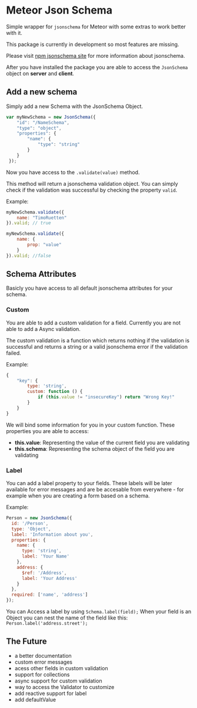 # Meteor Json Schema
Simple wrapper for ```jsonschema``` for Meteor with some extras to work better with it.

This package is currently in development so most features are missing.

Please visit [npm jsonschema site](https://www.npmjs.com/package/jsonschema) for more information about jsonschema.

After you have installed the package you are able to access the ```JsonSchema``` object on **server** and **client**.


## Add a new schema

Simply add a new Schema with the JsonSchema Object.

```javascript
var myNewSchema = new JsonSchema({
	"id": "/NameSchema",
	"type": "object",
	"properties": {
		"name": {
			"type": "string"
		}
	}
 });
```

Now you have access to the ```.validate(value)``` method.



This method will return a jsonschema validation object. You can simply check if the validation was successful by checking the property ```valid```.


Example:

```javascript
myNewSchema.validate({
	name: "TimoRuetten"
}).valid; // true

myNewSchema.validate({
	name: {
		prop: "value"
	}
}).valid; //false
```

## Schema Attributes

Basicly you have access to all default jsonschema attributes for your schema.

### Custom

You are able to add a custom validation for a field. Currently you are not able to add a Async validation.

The custom validation is a function which returns nothing if the validation is successful and returns a string or a valid jsonschema error if the validation failed.

Example:


```javascript
{
	"key": {
    	type: 'string',
    	custom: function () {
  			if (this.value != "insecureKey") return "Wrong Key!"
  		}
  	}
}
```

We will bind some information for you in your custom function. These properties you are able to access:

* **this.value**: Representing the value of the current field you are validating
* **this.schema**: Representing the schema object of the field you are validating

### Label

You can add a label property to your fields. These labels will be later available for error messages and are be accesable from everywhere - for example when you are creating a form based on a schema.

Example:

```javascript
Person = new JsonSchema({
  id: '/Person',
  type: 'Object',
  label: 'Information about you',
  properties: {
    name: {
      type: 'string',
      label: 'Your Name'
    },
    address: {
      $ref: '/Address',
      label: 'Your Address'
    }
  },
  required: ['name', 'address']
});
```

You can Access a label by using ```Schema.label(field);``` When your field is an Object you can nest the name of the field like this: ```Person.label('address.street');```

## The Future

* a better documentation
* custom error messages
* acess other fields in custom validation
* support for collections
* async support for custom validation
* way to access the Validator to customize
* add reactive support for label
* add defaultValue
